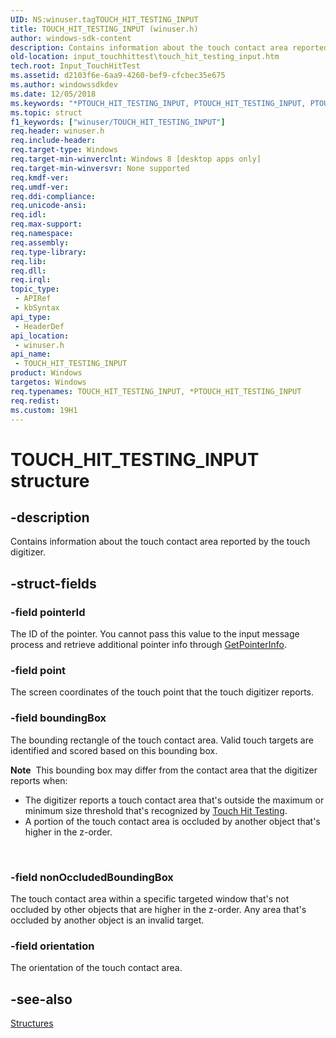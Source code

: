 ```yaml
---
UID: NS:winuser.tagTOUCH_HIT_TESTING_INPUT
title: TOUCH_HIT_TESTING_INPUT (winuser.h)
author: windows-sdk-content
description: Contains information about the touch contact area reported by the touch digitizer.
old-location: input_touchhittest\touch_hit_testing_input.htm
tech.root: Input_TouchHitTest
ms.assetid: d2103f6e-6aa9-4260-bef9-cfcbec35e675
ms.author: windowssdkdev
ms.date: 12/05/2018
ms.keywords: "*PTOUCH_HIT_TESTING_INPUT, PTOUCH_HIT_TESTING_INPUT, PTOUCH_HIT_TESTING_INPUT structure pointer, TOUCH_HIT_TESTING_INPUT, TOUCH_HIT_TESTING_INPUT structure, input_touchhittest.touch_hit_testing_input, tagTOUCH_HIT_TESTING_INPUT, touch_hittest.touch_hit_testing_input, winuser/PTOUCH_HIT_TESTING_INPUT, winuser/TOUCH_HIT_TESTING_INPUT"
ms.topic: struct
f1_keywords: ["winuser/TOUCH_HIT_TESTING_INPUT"]
req.header: winuser.h
req.include-header: 
req.target-type: Windows
req.target-min-winverclnt: Windows 8 [desktop apps only]
req.target-min-winversvr: None supported
req.kmdf-ver: 
req.umdf-ver: 
req.ddi-compliance: 
req.unicode-ansi: 
req.idl: 
req.max-support: 
req.namespace: 
req.assembly: 
req.type-library: 
req.lib: 
req.dll: 
req.irql: 
topic_type:
 - APIRef
 - kbSyntax
api_type:
 - HeaderDef
api_location:
 - winuser.h
api_name:
 - TOUCH_HIT_TESTING_INPUT
product: Windows
targetos: Windows
req.typenames: TOUCH_HIT_TESTING_INPUT, *PTOUCH_HIT_TESTING_INPUT
req.redist: 
ms.custom: 19H1
---
```


# TOUCH_HIT_TESTING_INPUT structure


## -description


Contains information about the touch contact area reported by the touch digitizer.


## -struct-fields




### -field pointerId

The ID of the pointer. You cannot pass this value to the input message process and  retrieve additional pointer info through <a href="https://docs.microsoft.com/windows/desktop/api/winuser/nf-winuser-getpointerinfo">GetPointerInfo</a>. 


### -field point

The screen coordinates of the touch point that the touch digitizer reports.


### -field boundingBox

The bounding rectangle of the touch contact area. Valid touch targets are identified and scored based on this bounding box. 

<div class="alert"><b>Note</b>  This bounding box may differ from the contact area that the digitizer reports when:
<ul>
<li>The digitizer reports a touch contact area that's outside the maximum or minimum size threshold that's recognized by  <a href="https://docs.microsoft.com/previous-versions/windows/desktop/input_touchhittest/touch-hit-testing-portal">Touch Hit Testing</a>.</li>
<li>A portion of the touch contact area is occluded by another object that's higher in the z-order.
</li>
</ul>
</div>
<div> </div>

### -field nonOccludedBoundingBox

The touch contact area within a specific targeted window that's not occluded by other objects that are higher in the z-order. Any area that's occluded by another object is an invalid target.


### -field orientation

The orientation of the touch contact area.


## -see-also




<a href="https://docs.microsoft.com/previous-versions/windows/desktop/input_touchhittest/structures">Structures</a>
 

 

